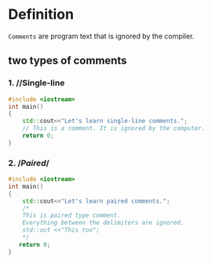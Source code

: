 # Definition

`Comments` are program text that is ignored by the compiler.

## two types of comments

### 1. //Single-line

```c++
#include <iostream>
int main()
{
    std::cout<<"Let's learn single-line comments.";
    // This is a comment. It is ignored by the computer.
    return 0;
}
```

### 2. /*Paired*/

```c++
#include <iostream>
int main()
{
    std::cout<<"Let's learn paired comments.";
    /*
    This is paired type comment.
    Everything between the delimiters are ignored.
    std::out <<"This too";
    */
   return 0;
}
```
